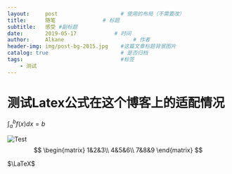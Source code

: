 ```yaml
---
layout:     post                    # 使用的布局（不需要改）
title:      随笔               # 标题 
subtitle:   感受 #副标题
date:       2019-05-17            # 时间
author:     Alkane                      # 作者
header-img: img/post-bg-2015.jpg    #这篇文章标题背景图片
catalog: true                       # 是否归档
tags:                               #标签
    - 测试
---
```

# 测试Latex公式在这个博客上的适配情况
$\int_a^bf(x)dx=b$

![Test](https://ae01.alicdn.com/kf/HTB1MmyBXmWD3KVjSZSgq6ACxVXaS.jpg)
$$
\begin{matrix}
    1&2&3\\
    4&5&6\\
    7&8&9
\end{matrix}
$$



$\LaTeX$